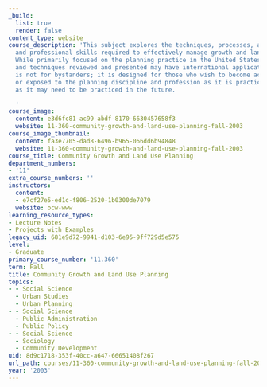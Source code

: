 ```yaml
---
_build:
  list: true
  render: false
content_type: website
course_description: 'This subject explores the techniques, processes, and personal
  and professional skills required to effectively manage growth and land use change.
  While primarily focused on the planning practice in the United States, the principles
  and techniques reviewed and presented may have international application. This course
  is not for bystanders; it is designed for those who wish to become actively involved
  or exposed to the planning discipline and profession as it is practiced today, and
  as it may need to be practiced in the future.

  '
course_image:
  content: e3d6fc81-ac99-abdf-8170-6630457658f3
  website: 11-360-community-growth-and-land-use-planning-fall-2003
course_image_thumbnail:
  content: fa3e7705-dad8-6496-b965-066dd6b94848
  website: 11-360-community-growth-and-land-use-planning-fall-2003
course_title: Community Growth and Land Use Planning
department_numbers:
- '11'
extra_course_numbers: ''
instructors:
  content:
  - e7cf27e5-ed1c-f806-2520-1b0300de7079
  website: ocw-www
learning_resource_types:
- Lecture Notes
- Projects with Examples
legacy_uid: 681e9d72-9941-d103-6e95-9ff729d5e575
level:
- Graduate
primary_course_number: '11.360'
term: Fall
title: Community Growth and Land Use Planning
topics:
- - Social Science
  - Urban Studies
  - Urban Planning
- - Social Science
  - Public Administration
  - Public Policy
- - Social Science
  - Sociology
  - Community Development
uid: 8d9c1718-353f-40cc-a647-66651408f267
url_path: courses/11-360-community-growth-and-land-use-planning-fall-2003
year: '2003'
---
```


